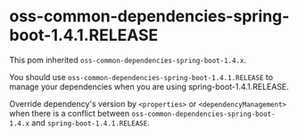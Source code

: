 
# oss-common-dependencies-spring-boot-1.4.1.RELEASE
This pom inherited `oss-common-dependencies-spring-boot-1.4.x`.

You should use `oss-common-dependencies-spring-boot-1.4.1.RELEASE` to manage your dependencies 
when you are using spring-boot-1.4.1.RELEASE.

Override dependency's version by `<properties>` or `<dependencyManagement>` when 
there is a conflict between `oss-common-dependencies-spring-boot-1.4.x` and `spring-boot-1.4.1.RELEASE`.

